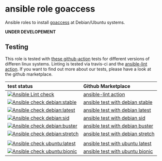  ansible role goaccess
===========================
Ansible roles to install [goaccess](https://github.com/allinurl/goaccess.git) at Debian/Ubuntu systems.

**UNDER DEVELOPEMENT**

 Testing
----------
This role is tested with [these github-action](https://github.com/search?q=topic%3Acheck-ansible+topic%3Agithub-actions+org%3Aroles-ansible&type=Repositories) tests for different versions of differen linux systems. Linting is tested via travis-ci and the  [ansible-lint action](https://github.com/marketplace/actions/ansible-lint).
If you want to find out more about our tests, please have a look at the github marketplace.

| test status | Github Marketplace |
| :---------  | :----------------  |
| [![Ansible Lint check](https://github.com/roles-ansible/ansible_role_goaccess/workflows/Ansible%20Lint%20check/badge.svg)](https://github.com/roles-ansible/ansible_role_goaccess/actions?query=workflow%3A%22Ansible+Lint+check%22) | [ansible-lint action](https://github.com/marketplace/actions/ansible-lint)
| [![Ansible check debian:stable](https://github.com/roles-ansible/ansible_role_goaccess/workflows/Ansible%20check%20debian:stable/badge.svg)](https://github.com/roles-ansible/ansible_role_goaccess/actions?query=workflow%3A%22Ansible+check+debian%3Astable%22) | [ansible test with debian stable](https://github.com/marketplace/actions/check-ansible-debian-stable) |
| [![Ansible check debian:latest](https://github.com/roles-ansible/ansible_role_goaccess/workflows/Ansible%20check%20debian:latest/badge.svg)](https://github.com/roles-ansible/ansible_role_goaccess/actions?query=workflow%3A%22Ansible+check+debian%3Alatest%22) | [ansible test with debian latest](https://github.com/marketplace/actions/check-ansible-debian-latest) |
| [![Ansible check debian:sid](https://github.com/roles-ansible/ansible_role_goaccess/workflows/Ansible%20check%20debian:sid/badge.svg)](https://github.com/roles-ansible/ansible_role_goaccess/actions?query=workflow%3A%22Ansible+check+debian%3Asid%22) | [ansible test with debian sid](https://github.com/marketplace/actions/check-ansible-debian-sid) |
| [![Ansible check debian:buster](https://github.com/roles-ansible/ansible_role_goaccess/workflows/Ansible%20check%20debian:buster/badge.svg)](https://github.com/roles-ansible/ansible_role_goaccess/actions?query=workflow%3A%22Ansible+check+debian%3Abuster%22) | [ansible test with debian buster](https://github.com/marketplace/actions/check-ansible-debian-buster) |
| [![Ansible check debian:stretch](https://github.com/roles-ansible/ansible_role_goaccess/workflows/Ansible%20check%20debian:stretch/badge.svg)](https://github.com/roles-ansible/ansible_role_goaccess/actions?query=workflow%3A%22Ansible+check+debian%3Astretch%22) | [ansible test with debian stretch](https://github.com/marketplace/actions/check-ansible-debian-stretch) |
| | |
| [![Ansible check ubuntu:latest](https://github.com/roles-ansible/ansible_role_goaccess/workflows/Ansible%20check%20ubuntu:latest/badge.svg)](https://github.com/roles-ansible/ansible_role_goaccess/actions?query=workflow%3A%22Ansible+check+ubuntu%3Alatest%22) | [ansible test with ubuntu latest](https://github.com/marketplace/actions/check-ansible-ubuntu-latest) |
| [![Ansible check ubuntu:bionic](https://github.com/roles-ansible/ansible_role_goaccess/workflows/Ansible%20check%20ubuntu:bionic/badge.svg)](https://github.com/roles-ansible/ansible_role_goaccess/actions?query=workflow%3A%22Ansible+check+ubuntu%3Abionic%22) | [ansible test with ubuntu bionic](https://github.com/marketplace/actions/check-ansible-ubuntu-bionic) |
